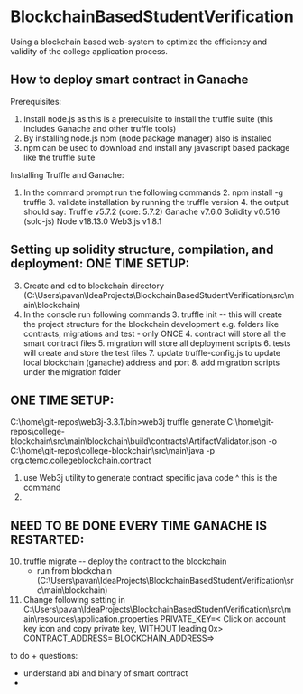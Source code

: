 # BlockchainBasedStudentVerification
Using a blockchain based web-system to optimize the efficiency and validity of the college application process.

## How to deploy smart contract in Ganache

Prerequisites: 
1. Install node.js as this is a prerequisite to install the truffle suite (this includes Ganache and other truffle tools)
2. By installing node.js npm (node package manager) also is installed 
3. npm can be used to download and install any javascript based package like the truffle suite 

Installing Truffle and Ganache:
1. In the command prompt run the following commands 
   2. npm install -g truffle 
   3. validate installation by running the truffle version 
   4. the output should say:
      Truffle v5.7.2 (core: 5.7.2)
      Ganache v7.6.0
      Solidity v0.5.16 (solc-js)
      Node v18.13.0
      Web3.js v1.8.1


Setting up solidity structure, compilation, and deployment: 
ONE TIME SETUP:
---------------
3. Create and cd  to blockchain directory (C:\Users\pavan\IdeaProjects\BlockchainBasedStudentVerification\src\main\blockchain)
2. In the console run following commands
   3. truffle init -- this will create the project structure for the blockchain development e.g. folders like contracts, 
      migrations and test - only ONCE 
      4. contract will store all the smart contract files 
      5. migration will store all deployment scripts 
      6. tests will create and store the test files
   7. update truffle-config.js to update local blockchain (ganache) address and port
   8. add migration scripts under the migration folder

ONE TIME SETUP:
---------------
C:\home\git-repos\web3j-3.3.1\bin>web3j truffle generate
C:\home\git-repos\college-blockchain\src\main\blockchain\build\contracts\ArtifactValidator.json -o
C:\home\git-repos\college-blockchain\src\main\java -p org.ctemc.collegeblockchain.contract
1. use Web3j utility to generate contract specific java code ^ this is the command
2. 
NEED TO BE DONE EVERY TIME GANACHE IS RESTARTED:
------------------------------------------------
   10. truffle migrate -- deploy the contract to the blockchain 
       - run from blockchain (C:\Users\pavan\IdeaProjects\BlockchainBasedStudentVerification\src\main\blockchain)
   11. Change following setting in C:\Users\pavan\IdeaProjects\BlockchainBasedStudentVerification\src\main\resources\application.properties
       PRIVATE_KEY=< Click on account key icon and copy private key, WITHOUT leading 0x>
       CONTRACT_ADDRESS=<Contract Address>
       BLOCKCHAIN_ADDRESS=<from Ganache main screen>>



 


to do + questions:
- understand abi and binary of smart contract
- 
   
   